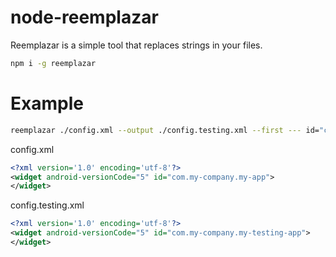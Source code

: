 # node-reemplazar
Reemplazar is a simple tool that replaces strings in your files.

```bash
npm i -g reemplazar
```

# Example
```bash
reemplazar ./config.xml --output ./config.testing.xml --first --- id="com.my-company.my-app" --- for id="com.my-company.my-testing-app"  
```

config.xml
```xml
<?xml version='1.0' encoding='utf-8'?>
<widget android-versionCode="5" id="com.my-company.my-app">
</widget>
```

config.testing.xml
```xml
<?xml version='1.0' encoding='utf-8'?>
<widget android-versionCode="5" id="com.my-company.my-testing-app">
</widget>
```
